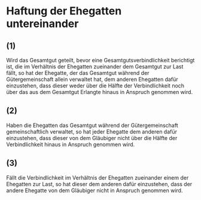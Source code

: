 # Haftung der Ehegatten untereinander



## (1)

 Wird das Gesamtgut geteilt, bevor eine Gesamtgutsverbindlichkeit berichtigt ist, die im Verhältnis der Ehegatten zueinander dem Gesamtgut zur Last fällt, so hat der Ehegatte, der das Gesamtgut während der Gütergemeinschaft allein verwaltet hat, dem anderen Ehegatten dafür einzustehen, dass dieser weder über die Hälfte der Verbindlichkeit noch über das aus dem Gesamtgut Erlangte hinaus in Anspruch genommen wird.

## (2)

 Haben die Ehegatten das Gesamtgut während der Gütergemeinschaft gemeinschaftlich verwaltet, so hat jeder Ehegatte dem anderen dafür einzustehen, dass dieser von dem Gläubiger nicht über die Hälfte der Verbindlichkeit hinaus in Anspruch genommen wird.

## (3)

 Fällt die Verbindlichkeit im Verhältnis der Ehegatten zueinander einem der Ehegatten zur Last, so hat dieser dem anderen dafür einzustehen, dass der andere Ehegatte von dem Gläubiger nicht in Anspruch genommen wird. 

